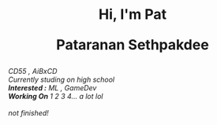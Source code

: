 <h1 align="center">
  <b>Hi, I'm Pat</b>
  <p>Pataranan Sethpakdee</p>
</h1>
<p>
  <em>
    CD55 , AiBxCD <br>
    Currently studing on high school<br>
    <b>Interested :</b> ML , GameDev<br>
    <b>Working On</b> 1 2 3 4... a lot lol<br><br>not finished!
  </em>
</p>
